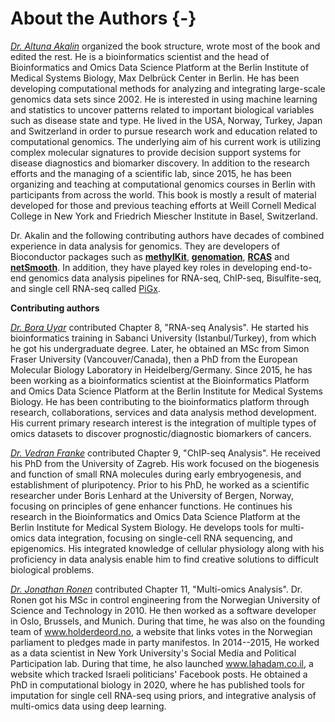 # About the Authors {-}

[*Dr. Altuna Akalin*](https://github.com/al2na) organized the book structure, wrote most of the book and edited the rest. He is a bioinformatics scientist and the head of Bioinformatics and Omics Data Science Platform at the Berlin Institute of Medical Systems Biology, Max Delbrück Center in Berlin. He has been developing computational methods for analyzing and integrating large-scale genomics data sets since 2002. He is interested in using machine learning and statistics to uncover patterns related to important biological variables such as disease state and type. He lived in the USA, Norway, Turkey, Japan and Switzerland in order to pursue research work and education related to computational genomics. The underlying aim of his current work is utilizing complex molecular signatures to provide decision support systems for disease diagnostics and biomarker discovery. In addition to the research efforts and the managing of a scientific lab, since 2015, he has been organizing and teaching at computational genomics courses in Berlin with participants from across the world. This book is mostly a result of material developed for those and previous teaching efforts at Weill Cornell Medical College in New York and Friedrich Miescher Institute in Basel, Switzerland.

Dr. Akalin and the following contributing authors have decades of combined experience in data analysis for genomics. They are developers of Bioconductor packages such as [**methylKit**](https://bioconductor.org/packages/release/bioc/html/methylKit.html), [**genomation**](https://bioconductor.org/packages/release/bioc/html/genomation.html), [**RCAS**](https://bioconductor.org/packages/release/bioc/html/RCAS.html) and [**netSmooth**](https://bioconductor.org/packages/release/bioc/html/netSmooth.html). In addition, they have played key roles in developing end-to-end genomics data analysis pipelines for RNA-seq, ChIP-seq, Bisulfite-seq, and single cell RNA-seq called [PiGx](http://bioinformatics.mdc-berlin.de/pigx/).

**Contributing authors**

[*Dr. Bora Uyar*](https://github.com/borauyar) contributed Chapter 8, "RNA-seq Analysis". He started his bioinformatics training in Sabanci University (Istanbul/Turkey), from which he got his undergraduate degree. Later, he obtained an MSc from Simon Fraser University (Vancouver/Canada), then a PhD from the European Molecular Biology Laboratory in Heidelberg/Germany. Since 2015, he has been working as a bioinformatics scientist at the Bioinformatics Platform and Omics Data Science Platform at the Berlin Institute for Medical Systems Biology. He has been contributing to the bioinformatics platform through research, collaborations, services and data analysis method development. His current primary research interest is the integration of multiple types of omics datasets to discover prognostic/diagnostic biomarkers of cancers. 


[*Dr. Vedran Franke*](https://github.com/frenkiboy) contributed Chapter 9, "ChIP-seq Analysis". He received his PhD from the University of Zagreb. His work focused on the biogenesis and function of small RNA molecules during early embryogenesis, and establishment of pluripotency. Prior to his PhD, he worked as a scientific researcher under Boris
Lenhard at the University of Bergen, Norway, focusing on principles of gene enhancer functions. He continues his research in the
Bioinformatics and Omics Data Science Platform at the Berlin Institute for Medical System Biology. He develops tools for multi-omics data integration, focusing on single-cell RNA sequencing, and epigenomics. His integrated knowledge of cellular physiology along with his proficiency in data analysis enable him to find creative solutions to difficult biological problems.

[*Dr. Jonathan Ronen*](https://github.com/jonathanronen) contributed Chapter 11, "Multi-omics Analysis". Dr. Ronen got his MSc in control engineering from the Norwegian University of Science and Technology in 2010. He then worked as a software developer in Oslo, Brussels, and Munich. During that time, he was also on the founding team of www.holderdeord.no, a website that links votes in the Norwegian parliament to pledges made in party manifestos. In 2014--2015, He worked as a data scientist in New York University's Social Media and Political Participation lab. During that time, he also launched www.lahadam.co.il, a website which tracked Israeli politicians' Facebook posts. He obtained a PhD in computational biology in 2020, where he has published tools for imputation for single cell RNA-seq using priors, and integrative analysis of multi-omics data using deep learning.


